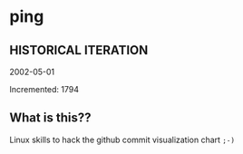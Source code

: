 # ping

## HISTORICAL ITERATION
2002-05-01

Incremented: 1794

## What is this?? 
Linux skills to hack the github commit visualization chart `;-)`
